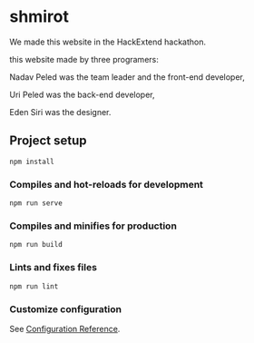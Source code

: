 # shmirot

We made this website in the HackExtend hackathon.



this website made by three programers:

Nadav Peled was the team leader and the front-end developer,

Uri Peled was the back-end developer,

Eden Siri was the designer.


## Project setup
```
npm install
```

### Compiles and hot-reloads for development
```
npm run serve
```

### Compiles and minifies for production
```
npm run build
```

### Lints and fixes files
```
npm run lint
```

### Customize configuration
See [Configuration Reference](https://cli.vuejs.org/config/).
